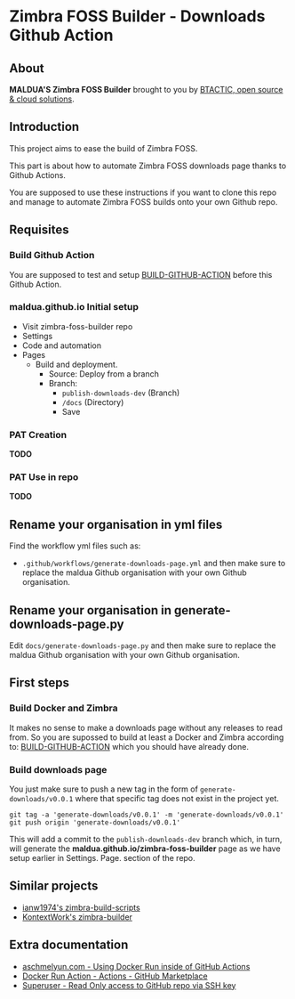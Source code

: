 # Zimbra FOSS Builder - Downloads Github Action

## About

**MALDUA'S Zimbra FOSS Builder** brought to you by [BTACTIC, open source & cloud solutions](https://www.btactic.com).

## Introduction

This project aims to ease the build of Zimbra FOSS.

This part is about how to automate Zimbra FOSS downloads page thanks to Github Actions.

You are supposed to use these instructions if you want to clone this repo and manage to automate Zimbra FOSS builds onto your own Github repo.

## Requisites

### Build Github Action

You are supposed to test and setup [BUILD-GITHUB-ACTION](BUILD-GITHUB-ACTION.md) before this Github Action.

### maldua.github.io Initial setup

- Visit zimbra-foss-builder repo
- Settings
- Code and automation
- Pages
  - Build and deployment.
      - Source: Deploy from a branch
      - Branch:
        - `publish-downloads-dev` (Branch)
        - `/docs` (Directory)
        - Save

### PAT Creation

**TODO**

### PAT Use in repo

**TODO**

## Rename your organisation in yml files

Find the workflow yml files such as:
- `.github/workflows/generate-downloads-page.yml`
and then make sure to replace the maldua Github organisation with your own Github organisation.

## Rename your organisation in generate-downloads-page.py

Edit `docs/generate-downloads-page.py` and then make sure to replace the maldua Github organisation with your own Github organisation.

## First steps

### Build Docker and Zimbra

It makes no sense to make a downloads page without any releases to read from.
So you are supossed to build at least a Docker and Zimbra according to: [BUILD-GITHUB-ACTION](BUILD-GITHUB-ACTION.md) which you should have already done.

### Build downloads page

You just make sure to push a new tag in the form of `generate-downloads/v0.0.1` where that specific tag does not exist in the project yet.

```
git tag -a 'generate-downloads/v0.0.1' -m 'generate-downloads/v0.0.1'
git push origin 'generate-downloads/v0.0.1'
```

This will add a commit to the `publish-downloads-dev` branch which, in turn, will generate the **maldua.github.io/zimbra-foss-builder** page as we have setup earlier in Settings. Page. section of the repo.

## Similar projects

- [ianw1974's zimbra-build-scripts](https://github.com/ianw1974/zimbra-build-scripts)
- [KontextWork's zimbra-builder](https://github.com/KontextWork/zimbra-builder)

## Extra documentation

- [aschmelyun.com - Using Docker Run inside of GitHub Actions](https://aschmelyun.com/blog/using-docker-run-inside-of-github-actions/)
- [Docker Run Action - Actions - GitHub Marketplace](https://github.com/marketplace/actions/docker-run-action)
- [Superuser - Read Only access to GitHub repo via SSH key](https://superuser.com/questions/1314064/read-only-access-to-github-repo-via-ssh-key)

